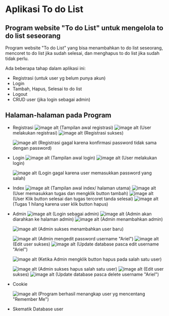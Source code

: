 # Aplikasi To do List
## Program website "To do List" untuk mengelola to do list seseorang


Program website "To do List" yang bisa menambahkan to do list seseorang, mencoret to do list jika sudah selesai, dan menghapus to do list jika sudah tidak perlu.

Ada beberapa tahap dalam aplikasi ini:

- Registrasi (untuk user yg belum punya akun)
- Login
- Tambah, Hapus, Selesai to do list
- Logout
- CRUD user (jika login sebagai admin)

## Halaman-halaman pada Program

- Registrasi
  ![image alt](https://github.com/Irgivensa12/Tugas5_235314022/blob/f4b2f75d6c0e2a9223a2738464ce960e8607b850/Screenshot/Registrasi%20Kosongan.png)
                                                                (Tampilan awal registrasi)
  ![image alt](https://github.com/Irgivensa12/Tugas5_235314022/blob/f4b2f75d6c0e2a9223a2738464ce960e8607b850/Screenshot/Registrasi%20w%20User.png)
                                                                (User melakukan registrasi)
  ![image alt](https://github.com/Irgivensa12/Tugas5_235314022/blob/f4b2f75d6c0e2a9223a2738464ce960e8607b850/Screenshot/Registrasi%20Sukses.png)
                                                                (Registrasi sukses)
  
  ![image alt](https://github.com/Irgivensa12/Tugas5_235314022/blob/0aadf98825d534d37fa0a6acd42dd0889685ce66/Screenshot/Register%20Gagal.png)
                                                                (Registrasi gagal karena konfirmasi password tidak sama dengan password)
- Login
   ![image alt](https://github.com/Irgivensa12/Tugas5_235314022/blob/0aadf98825d534d37fa0a6acd42dd0889685ce66/Screenshot/Login%20Kosongan.png)
                                                                (Tampilan awal login)
  ![image alt](https://github.com/Irgivensa12/Tugas5_235314022/blob/0aadf98825d534d37fa0a6acd42dd0889685ce66/Screenshot/Login%20w%20User.png)
                                                                (User melakukan login)
  
  ![image alt](https://github.com/Irgivensa12/Tugas5_235314022/blob/0aadf98825d534d37fa0a6acd42dd0889685ce66/Screenshot/Gagal%20Login.png)
                                                                (Login gagal karena user memasukkan password yang salah)                                             
- Index
  ![image alt](https://github.com/Irgivensa12/Tugas5_235314022/blob/0aadf98825d534d37fa0a6acd42dd0889685ce66/Screenshot/Index%20User%20non%20Admin.png)
                                                                (Tampilan awal index/ halaman utama)
  ![image alt](https://github.com/Irgivensa12/Tugas5_235314022/blob/0aadf98825d534d37fa0a6acd42dd0889685ce66/Screenshot/Index%20Tambah%20Tugas.png)
                                                                (User memasukkan tugas dan mengklik button tambah)
  ![image alt](https://github.com/Irgivensa12/Tugas5_235314022/blob/0aadf98825d534d37fa0a6acd42dd0889685ce66/Screenshot/Index%20Selesai%20Tugas.png)
                                                                (User Klik button selesai dan tugas tercoret tanda selesai)
  ![image alt](https://github.com/Irgivensa12/Tugas5_235314022/blob/0aadf98825d534d37fa0a6acd42dd0889685ce66/Screenshot/Index%20Hapus%20Tugas.png)
                                                                (Tugas 1 hilang karena user klik button hapus)
- Admin
  ![image alt](https://github.com/Irgivensa12/Tugas5_235314022/blob/26b22b79929b99a73b713e9a7e6aba7e9e569da2/Screenshot/Login%20Admin.png)
                                                                (Login sebagai admin)
  ![image alt](https://github.com/Irgivensa12/Tugas5_235314022/blob/26b22b79929b99a73b713e9a7e6aba7e9e569da2/Screenshot/Halaman%20Admin.png)
                                                                (Admin akan diarahkan ke halaman admin)
  ![image alt](https://github.com/Irgivensa12/Tugas5_235314022/blob/26b22b79929b99a73b713e9a7e6aba7e9e569da2/Screenshot/Tambah%20User%20Admin.png)
                                                                (Admin menambahkan admin)
  
  ![image alt](https://github.com/Irgivensa12/Tugas5_235314022/blob/26b22b79929b99a73b713e9a7e6aba7e9e569da2/Screenshot/Sukses%20Tambah%20Admin.png)
                                                                (Admin sukses menambahkan user baru)

  ![image alt](https://github.com/Irgivensa12/Tugas5_235314022/blob/26b22b79929b99a73b713e9a7e6aba7e9e569da2/Screenshot/Edit%20User%20Admin.png)
                                                                (Admin mengedit password username "Ariel")
  ![image alt](https://github.com/Irgivensa12/Tugas5_235314022/blob/26b22b79929b99a73b713e9a7e6aba7e9e569da2/Screenshot/Edit%20Sukses%20Admin.png)
                                                                (Edit user sukses)
  ![image alt](https://github.com/Irgivensa12/Tugas5_235314022/blob/26b22b79929b99a73b713e9a7e6aba7e9e569da2/Screenshot/Update%20Database%20Admin.png)
                                                                (Update database pasca edit username "Ariel")
  
  ![image alt](https://github.com/Irgivensa12/Tugas5_235314022/blob/26b22b79929b99a73b713e9a7e6aba7e9e569da2/Screenshot/Konfir%20Hapus%20Admin.png)
                                                                (Ketika Admin mengklik button hapus pada salah satu user)

  ![image alt](https://github.com/Irgivensa12/Tugas5_235314022/blob/26b22b79929b99a73b713e9a7e6aba7e9e569da2/Screenshot/Sukses%20Hapus%20Admin.png)
                                                                (Admin sukses hapus salah satu user)
  ![image alt](https://github.com/Irgivensa12/Tugas5_235314022/blob/26b22b79929b99a73b713e9a7e6aba7e9e569da2/Screenshot/Edit%20Sukses%20Admin.png)
                                                                (Edit user sukses)
  ![image alt](https://github.com/Irgivensa12/Tugas5_235314022/blob/26b22b79929b99a73b713e9a7e6aba7e9e569da2/Screenshot/Halaman%20Admin.png)
                                                                (Update database pasca delete username "Ariel")
  
- Cookie

  ![image alt](https://github.com/Irgivensa12/Tugas5_235314022/blob/26b22b79929b99a73b713e9a7e6aba7e9e569da2/Screenshot/Cookie%20Sukses.png)
                                                                (Program berhasil menangkap user yg mencentang "Remember Me")
- Skematik Database user
